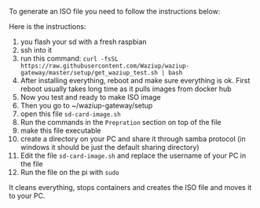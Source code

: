 
To generate an ISO file you need to follow the instructions below:

Here is the instructions:
1. you flash your sd with a fresh raspbian
2. ssh into it
3. run this command:
`curl -fsSL https://raw.githubusercontent.com/Waziup/waziup-gateway/master/setup/get_waziup_test.sh | bash`
4. After installing everything, reboot and make sure everything is ok. First reboot usually takes long time as it pulls images from docker hub
5. Now you test and ready to make ISO image
6. Then you go to ~/waziup-gateway/setup
7. open this file `sd-card-image.sh`
8. Run the commands in the `Prepration` section on top of the file
9. make this file executable
10. create a directory on your PC and share it through samba protocol (in windows it should be just the default sharing directory)
11. Edit the file `sd-card-image.sh` and replace the username of your PC in the file
12. Run the file on the pi with `sudo`

It cleans everything, stops containers and creates the ISO file and moves it to your PC.

